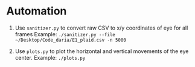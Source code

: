 # Automation

1. Use `sanitizer.py` to convert raw CSV to x/y coordinates of eye for all frames
Example: `./sanitizer.py --file ~/Desktop/Code_daria/E1_plaid.csv -n 5000`

2. Use `plots.py` to plot the horizontal and vertical movements of the eye center.
Example: `./plots.py`
